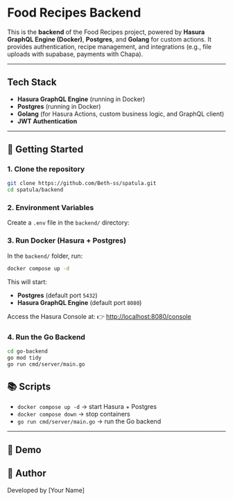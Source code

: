 # Food Recipes Backend

This is the **backend** of the Food Recipes project, powered by **Hasura GraphQL Engine (Docker)**, **Postgres**, and **Golang** for custom actions.
It provides authentication, recipe management, and integrations (e.g., file uploads with supabase, payments with Chapa).

---

##  Tech Stack

* **Hasura GraphQL Engine** (running in Docker)
* **Postgres** (running in Docker)
* **Golang** (for Hasura Actions, custom business logic, and GraphQL client)
* **JWT Authentication**

---

## 🚀 Getting Started

### 1. Clone the repository

```bash
git clone https://github.com/Beth-ss/spatula.git
cd spatula/backend
```

### 2. Environment Variables

Create a `.env` file in the `backend/` directory:



### 3. Run Docker (Hasura + Postgres)

In the `backend/` folder, run:

```bash
docker compose up -d
```

This will start:

* **Postgres** (default port `5432`)
* **Hasura GraphQL Engine** (default port `8080`)

Access the Hasura Console at:
👉 [http://localhost:8080/console](http://localhost:8080/console)

### 4. Run the Go Backend

```bash
cd go-backend
go mod tidy
go run cmd/server/main.go
```



## 📚 Scripts

* `docker compose up -d` → start Hasura + Postgres
* `docker compose down` → stop containers
* `go run cmd/server/main.go` → run the Go backend

---



## 📸 Demo



## 🤝 Author

Developed by [Your Name]
